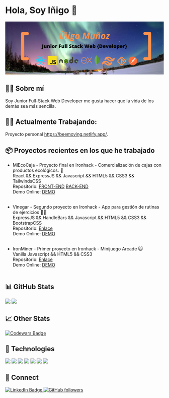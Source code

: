 # Hola, Soy Iñigo 👋
![Banner](banner.png)




## 👱‍♂️ Sobre mí

Soy Junior Full-Stack Web Developer me gusta hacer que la vida de los demás sea más sencilla.

## 👨‍💻 Actualmente Trabajando: 

Proyecto personal https://beemoving.netlify.app/.

## 📦 Proyectos recientes en los que he trabajado

- MiEcoCaja - Proyecto final en Ironhack - Comercialización de cajas con productos ecológicos. 🥔 <br>
  React && ExpressJS && Javascript && HTML5 && CSS3 && TailwindsCSS<br>
  Repositorio: <a href="https://github.com/luthiwd/cajas-ecologicas-client">FRONT-END</a> <a href="https://github.com/luthiwd/cajas-ecologicas-server">BACK-END</a><br>
  Demo Online: <a href="https://ecocajas.netlify.app/">DEMO</a><br><br>
- Vinegar - Segundo proyecto en Ironhack - App para gestión de rutinas de ejercicios 🏋️‍♀️<br>
  ExpressJS && HandleBars && Javascript && HTML5 && CSS3 && BootstrapCSS<br>
  Repositorio: <a href="https://github.com/Csriso/word-gym">Enlace</a><br>
  Demo Online: <a href="https://vinegar-trainer.herokuapp.com/">DEMO</a><br><br>

- IronMiner - Primer proyecto en Ironhack - Minijuego Arcade 🙀<br>
  Vanilla Javascript && HTML5 && CSS3<br>
  Repositorio: <a href="https://github.com/luthiwd/Cats">Enlace</a><br>
  Demo Online: <a href="https://luthiwd.github.io/cats/">DEMO</a><br><br>

## 📊 GitHub Stats

![](https://raw.githubusercontent.com/luthiwd/github-stats/master/generated/overview.svg#gh-dark-mode-only)
![](https://raw.githubusercontent.com/luthiwd/github-stats/master/generated/languages.svg#gh-dark-mode-only)

## 📈 Other Stats

<a href="https://www.codewars.com/users/luthiwd">
  <img src="https://www.codewars.com/users/luthiwd/badges/large" alt="Codewars Badge">
</a>

## 🔧 Technologies

![](https://camo.githubusercontent.com/751a9689ee78d223598375a6962910479def3babeb8033812f26b7e370d2bf66/68747470733a2f2f696d672e736869656c64732e696f2f62616467652f4a6176615363726970742d4637444631453f7374796c653d666f722d7468652d6261646765266c6162656c436f6c6f723d666666666666266c6f676f436f6c6f723d463744463145266c6f676f3d6a617661736372697074)
![](https://camo.githubusercontent.com/84a4532f24c560a34821d77b6f0ad8fd33acf6ba8d8086430ef1ba01cf1ff692/68747470733a2f2f696d672e736869656c64732e696f2f62616467652f52656163742d3631444146423f7374796c653d666f722d7468652d6261646765266c6162656c436f6c6f723d323032333241266c6f676f436f6c6f723d363144414642266c6f676f3d7265616374)
![](https://camo.githubusercontent.com/235a1e3a0488dbd4202ce678aa04a04281f5c4cecf58f554b13212d6cbfd8238/68747470733a2f2f696d672e736869656c64732e696f2f62616467652f4769742d4630353033323f7374796c653d666f722d7468652d6261646765266c6162656c436f6c6f723d463035303332266c6f676f436f6c6f723d666666666666266c6f676f3d676974)
![](https://camo.githubusercontent.com/ae51952f6c3ab947f1788316d09a9ddb460a07b1f9fe9a159e05e583138646f6/68747470733a2f2f696d672e736869656c64732e696f2f62616467652f4e6f64652e6a732d3333393933333f7374796c653d666f722d7468652d6261646765266c6162656c436f6c6f723d316532313232266c6f676f436f6c6f723d333339393333266c6f676f3d6e6f64652d646f742d6a73)
![](https://camo.githubusercontent.com/fbfa53e393053fe6aa712057926cbb87b4a4e33d6e7d8a9c81d135863679112c/68747470733a2f2f696d672e736869656c64732e696f2f62616467652f506f7765725368656c6c2d3533393146453f7374796c653d666f722d7468652d6261646765266c6162656c436f6c6f723d666666666666266c6f676f436f6c6f723d353339314645266c6f676f3d706f7765727368656c6c)
![](https://camo.githubusercontent.com/03c29c2856244c5626944c9e2b1ed107601494d2231f70e4724dd0687eeb9f23/68747470733a2f2f696d672e736869656c64732e696f2f62616467652f4769744875622d6666666666663f7374796c653d666f722d7468652d6261646765266c6162656c436f6c6f723d313831373137266c6f676f436f6c6f723d666666666666266c6f676f3d676974687562)
![](https://camo.githubusercontent.com/8ae461ae6f2a2b25f67759207b9ea1c563ef7a7ecb2e7caef371014b9db16bf5/68747470733a2f2f696d672e736869656c64732e696f2f62616467652f446973636f72642d3538363546323f7374796c653d666f722d7468652d6261646765266c6162656c436f6c6f723d353836354632266c6f676f436f6c6f723d666666666666266c6f676f3d646973636f7264)

## 🔗 Connect

<div id="badges">
  <a href="https://www.linkedin.com/in/i%C3%B1igo-mu%C3%B1oz/">
    <img src="https://img.shields.io/badge/LinkedIn-blue?style=for-the-badge&logo=linkedin&logoColor=white" alt="LinkedIn Badge"/>
  </a>
  <a href="https://github.com/luthiwd">
    <img alt="GitHub followers" src="https://img.shields.io/github/followers/csriso?style=social" alt="Github Badge">
  </a>
</div>

<!--
**Luthiwd/Luthiwd** is a ✨ _special_ ✨ repository because its `README.md` (this file) appears on your GitHub profile.

Here are some ideas to get you started:

- 🔭 I’m currently working on ...
- 🌱 I’m currently learning ...
- 👯 I’m looking to collaborate on ...
- 🤔 I’m looking for help with ...
- 💬 Ask me about ...
- 📫 How to reach me: ...
- 😄 Pronouns: ...
- ⚡ Fun fact: ...
-->
